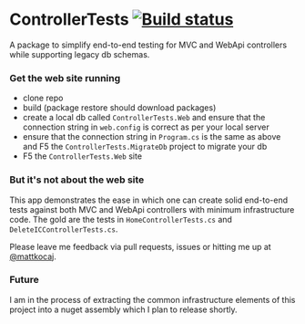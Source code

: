 # ControllerTests [![Build status](https://ci.appveyor.com/api/projects/status/bii5w35ktguwd29u?svg=true)](https://ci.appveyor.com/project/cottsak/controllertests)

A package to simplify end-to-end testing for MVC and WebApi controllers while supporting legacy db schemas.

### Get the web site running

* clone repo
* build (package restore should download packages)
* create a local db called `ControllerTests.Web` and ensure that the connection string in `web.config` is correct as per your local server
* ensure that the connection string in `Program.cs` is the same as above and F5 the `ControllerTests.MigrateDb` project to migrate your db
* F5 the `ControllerTests.Web` site

### But it's not about the web site

This app demonstrates the ease in which one can create solid end-to-end tests against both MVC and WebApi controllers with minimum infrastructure code. The gold are the tests in `HomeControllerTests.cs` and `DeleteICControllerTests.cs`.

Please leave me feedback via pull requests, issues or hitting me up at [@mattkocaj](https://twitter.com/mattkocaj).

### Future

I am in the process of extracting the common infrastructure elements of this project into a nuget assembly which I plan to release shortly.